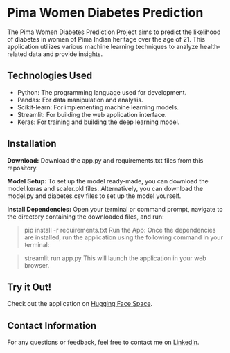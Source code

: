 # Pima Women Diabetes Prediction
The Pima Women Diabetes Prediction Project aims to predict the likelihood of diabetes in women of Pima Indian heritage over the age of 21. This application utilizes various machine learning techniques to analyze health-related data and provide insights.

## Technologies Used
- Python: The programming language used for development.
- Pandas: For data manipulation and analysis.
- Scikit-learn: For implementing machine learning models.
- Streamlit: For building the web application interface.
- Keras: For training and building the deep learning model.

## Installation
**Download:** Download the app.py and requirements.txt files from this repository.

**Model Setup:** To set up the model ready-made, you can download the model.keras and scaler.pkl files. Alternatively, you can download the model.py and diabetes.csv files to set up the model yourself.

**Install Dependencies:** Open your terminal or command prompt, navigate to the directory containing the downloaded files, and run:

> pip install -r requirements.txt
Run the App: Once the dependencies are installed, run the application using the following command in your terminal:

> streamlit run app.py
This will launch the application in your web browser.

## Try it Out!
Check out the application on [Hugging Face Space](https://huggingface.co/spaces/hanifekaptan/Pima_Women_Diabetes_Prediction_BC).

## Contact Information
For any questions or feedback, feel free to contact me on [LinkedIn](https://www.linkedin.com/in/hanifekaptan-u1f90d/).
